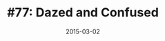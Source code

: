 ---
date:          "2015-03-02"
podcast:       "Come and Take It"
title:         "#77: Dazed and Confused"
summary:       "A conversational journey back in time to Austin, 1976 to talk about Richard Linklater's film Dazed and Confused. Quentin Tarantino called it one of the best films of the 90's. For many fans, Dazed and Confused represents Texan director Richard Linklater's mainstream cinema debut and a launching pad for fellow Texan and Academy Award Winner Matthew McConaughey’s film career. But this movie tells a wonderful personal story of youth in Texas. Recommended episode by all means."
url-audio:     "http://www.brainstaple.com/assets/audio/CATI-077-DazedAndConfused.mp3"
url-web:       "http://www.brainstaple.com/comeandtakeit/episodes/dazed-and-confused"
timestamps:
 - time:       "1:30"
   notes:      "The proper Dazed and Confused conversation starts here."
---